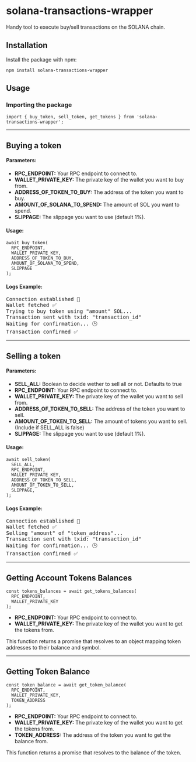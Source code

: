 <h1>solana-transactions-wrapper</h1>

<p>Handy tool to execute buy/sell transactions on the SOLANA chain.</p>

<h2>Installation</h2>

<p>Install the package with npm:</p>

<pre><code>npm install solana-transactions-wrapper</code></pre>

<h2>Usage</h2>

<h3>Importing the package</h3>

<pre><code>import { buy_token, sell_token, get_tokens } from 'solana-transactions-wrapper';</code></pre>
<hr>
<h2>Buying a token</h2>
<h4> Parameters: </h4>
<ul>
  <li><strong>RPC_ENDPOINT:</strong> Your RPC endpoint to connect to.</li>
  <li><strong>WALLET_PRIVATE_KEY:</strong> The private key of the wallet you want to buy from.</li>
  <li><strong>ADDRESS_OF_TOKEN_TO_BUY:</strong> The address of the token you want to buy.</li>
  <li><strong>AMOUNT_OF_SOLANA_TO_SPEND:</strong> The amount of SOL you want to spend.</li>
  <li><strong>SLIPPAGE:</strong> The slippage you want to use (default 1%).</li>
</ul>
<h4> Usage: </h4>
<pre><code>await buy_token(
  RPC_ENDPOINT,
  WALLET_PRIVATE_KEY,
  ADDRESS_OF_TOKEN_TO_BUY,
  AMOUNT_OF_SOLANA_TO_SPEND,
  SLIPPAGE
);</code></pre>
<h4> Logs Example: </h4>
<pre>Connection established 🚀
Wallet fetched ✅
Trying to buy token using "amount" SOL...
Transaction sent with txid: "transaction_id"
Waiting for confirmation... 🕒
Transaction confirmed ✅</pre>
<hr>
<h2>Selling a token</h2>
<h4> Parameters: </h4>
<ul>
  <li><strong>SELL_ALL:</strong> Boolean to decide wether to sell all or not. Defaults to true</li>
  <li><strong>RPC_ENDPOINT:</strong> Your RPC endpoint to connect to.</li>
  <li><strong>WALLET_PRIVATE_KEY:</strong> The private key of the wallet you want to sell from.</li>
  <li><strong>ADDRESS_OF_TOKEN_TO_SELL:</strong> The address of the token you want to sell.</li>
  <li><strong>AMOUNT_OF_TOKEN_TO_SELL:</strong> The amount of tokens you want to sell. (Include if SELL_ALL is false)</li>
  <li><strong>SLIPPAGE:</strong> The slippage you want to use (default 1%).</li>
</ul>
<h4> Usage: </h4>
<pre><code>await sell_token(
  SELL_ALL,
  RPC_ENDPOINT,
  WALLET_PRIVATE_KEY,
  ADDRESS_OF_TOKEN_TO_SELL,
  AMOUNT_OF_TOKEN_TO_SELL,
  SLIPPAGE,
);</code></pre>
<h4> Logs Example: </h4>
<pre>Connection established 🚀
Wallet fetched ✅
Selling "amount" of "token_address"...
Transaction sent with txid: "transaction_id"
Waiting for confirmation... 🕒
Transaction confirmed ✅</pre>

<hr>
<h2>Getting Account Tokens Balances</h2>

<pre><code>const tokens_balances = await get_tokens_balances(
  RPC_ENDPOINT,
  WALLET_PRIVATE_KEY
);</code></pre>

<ul>
  <li><strong>RPC_ENDPOINT:</strong> Your RPC endpoint to connect to.</li>
  <li><strong>WALLET_PRIVATE_KEY:</strong> The private key of the wallet you want to get the tokens from.</li>
</ul>
<p>This function returns a promise that resolves to an object mapping token addresses to their balance and symbol.</p>

<hr>
<h2>Getting Token Balance</h2>

<pre><code>const token_balance = await get_token_balance(
  RPC_ENDPOINT,
  WALLET_PRIVATE_KEY,
  TOKEN_ADDRESS
);</code></pre>

<ul>
  <li><strong>RPC_ENDPOINT:</strong> Your RPC endpoint to connect to.</li>
  <li><strong>WALLET_PRIVATE_KEY:</strong> The private key of the wallet you want to get the tokens from.</li>
  <li><strong>TOKEN_ADDRESS:</strong> The address of the token you want to get the balance from.</li>
</ul>
<p>This function returns a promise that resolves to the balance of the token.</p>

